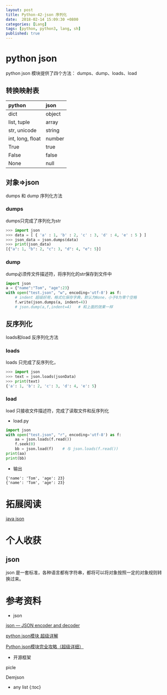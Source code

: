 ```yaml
---
layout: post
title: Python-42-json 序列化
date:  2018-02-14 15:09:30 +0800
categories: [Lang]
tags: [python, python3, lang, sh]
published: true
---
```


# python json

python json 模块提供了四个方法： dumps、dump、loads、load

## 转换映射表

| python | json | 
|:---|:---|
| dict	               | object |
| list, tuple	       | array |
| str, unicode	       | string |
| int, long, float	   | number |
| True	               | true |
| False	               | false |
| None	               | null |

## 对象=>json

dumps 和 dump 序列化方法

### dumps

dumps只完成了序列化为str

```py
>>> import json
>>> data = [ { 'a' : 1, 'b' : 2, 'c' : 3, 'd' : 4, 'e' : 5 } ]
>>> json_data = json.dumps(data)
>>> print(json_data)
[{"a": 1, "b": 2, "c": 3, "d": 4, "e": 5}]
```

### dump

dump必须传文件描述符，将序列化的str保存到文件中

```py
import json
a = {"name":"Tom", "age":23}
with open("test.json", "w", encoding='utf-8') as f:
    # indent 超级好用，格式化保存字典，默认为None，小于0为零个空格
    f.write(json.dumps(a, indent=4))
    # json.dump(a,f,indent=4)   # 和上面的效果一样
```

## 反序列化

loads和load  反序列化方法

### loads

loads 只完成了反序列化，

```py
>>> import json
>>> text = json.loads(jsonData)
>>> print(text)
{'a': 1, 'b': 2, 'c': 3, 'd': 4, 'e': 5}
```

### load

load 只接收文件描述符，完成了读取文件和反序列化

- load.py

```py
import json
with open("test.json", "r", encoding='utf-8') as f:
    aa = json.loads(f.read())
    f.seek(0)
    bb = json.load(f)    # 与 json.loads(f.read())
print(aa)
print(bb)
```

- 输出

```
{'name': 'Tom', 'age': 23}
{'name': 'Tom', 'age': 23}
```

# 拓展阅读

[java json](https://houbb.github.io/2018/07/20/json)

#  个人收获

## json

json 是一套标准，各种语言都有字符串，都将可以将对象按照一定的对象规则转换过来。

# 参考资料

- json

[json — JSON encoder and decoder](https://docs.python.org/3/library/json.html)

[python json模块 超级详解](https://www.cnblogs.com/tjuyuan/p/6795860.html)

[Python json模块完全攻略（超级详细）](http://c.biancheng.net/view/2423.html)

- 开源框架

picle

Demjson

* any list
{:toc}